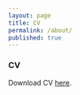 ```yaml
---
layout: page
title: CV
permalink: /about/
published: true
---
```




### CV

Download CV [here](file:///C:/Users/Mohit/Downloads/Curriculum%20Vitae.pdf).

